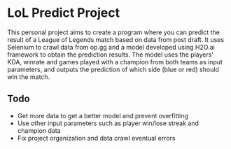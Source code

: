 # LoL Predict Project
This personal project aims to create a program where you can predict the result of a League of Legends match based on data from post draft. It uses Selenium to crawl data from op.gg and a model developed using H2O.ai framework to obtain the prediction results. The model uses the players' KDA, winrate and games played with a champion from both teams as input parameters, and outputs the prediction of which side (blue or red) should win the match.

## Todo
- Get more data to get a better model and prevent overfitting
- Use other input parameters such as player win/lose streak and champion data
- Fix project organization and data crawl eventual errors

